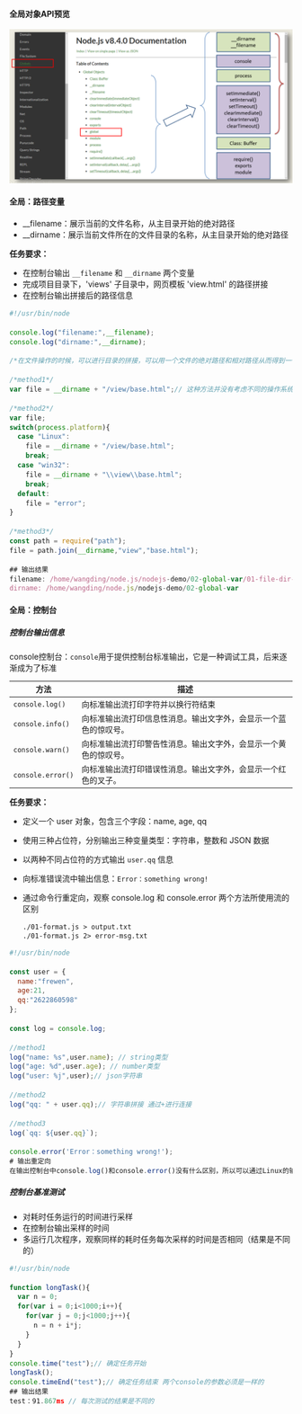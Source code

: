 #### 全局对象API预览

![](images/02.png)

#### 全局：路径变量

- __filename：展示当前的文件名称，从主目录开始的绝对路径
- __dirname：展示当前文件所在的文件目录的名称，从主目录开始的绝对路径


**任务要求：**

- 在控制台输出 `__filename` 和 `__dirname` 两个变量
- 完成项目目录下，'views' 子目录中，网页模板 'view.html' 的路径拼接
- 在控制台输出拼接后的路径信息

```javascript
#!/usr/bin/node

console.log("filename:",__filename);
console.log("dirname:",__dirname);

/*在文件操作的时候，可以进行目录的拼接，可以用一个文件的绝对路径和相对路径从而得到一个文件的绝对路径*/

/*method1*/
var file = __dirname + "/view/base.html";// 这种方法并没有考虑不同的操作系统

/*method2*/
var file;
switch(process.platform){
  case "Linux":
    file = __dirname + "/view/base.html";
    break;
  case "win32":
    file = __dirname + "\\view\\base.html";
    break;
  default:
    file = "error";
}

/*method3*/
const path = require("path");
file = path.join(__dirname,"view","base.html");

## 输出结果
filename: /home/wangding/node.js/nodejs-demo/02-global-var/01-file-dir-name.js
dirname: /home/wangding/node.js/nodejs-demo/02-global-var
```

#### 全局：控制台

##### 控制台输出信息

console控制台：`console`用于提供控制台标准输出，它是一种调试工具，后来逐渐成为了标准

| 方法                | 描述                               |
| ----------------- | -------------------------------- |
| `console.log()`   | 向标准输出流打印字符并以换行符结束                |
| `console.info()`  | 向标准输出流打印信息性消息。输出文字外，会显示一个蓝色的惊叹号。 |
| `console.warn()`  | 向标准输出流打印警告性消息。输出文字外，会显示一个黄色的惊叹号。 |
| `console.error()` | 向标准输出流打印错误性消息。输出文字外，会显示一个红色的叉子。  |

**任务要求：**

- 定义一个 user 对象，包含三个字段：name, age, qq

- 使用三种占位符，分别输出三种变量类型：字符串，整数和 JSON 数据

- 以两种不同占位符的方式输出 `user.qq` 信息

- 向标准错误流中输出信息：`Error：something wrong!`

- 通过命令行重定向，观察 console.log 和 console.error 两个方法所使用流的区别

  ```
  ./01-format.js > output.txt
  ./01-format.js 2> error-msg.txt
  ```

```javascript
#!/usr/bin/node

const user = {
  name:"frewen",
  age:21,
  qq:"2622860598"
};

const log = console.log;

//method1
log("name: %s",user.name); // string类型
log("age: %d",user.age); // number类型
log("user: %j",user);// json字符串

//method2
log("qq: " + user.qq);// 字符串拼接 通过+进行连接

//method3
log(`qq: ${user.qq}`);

console.error('Error：something wrong!');
# 输出重定向
在输出控制台中console.log()和console.error()没有什么区别，所以可以通过Linux的输出重定向
```

##### 控制台基准测试

- 对耗时任务运行的时间进行采样
- 在控制台输出采样的时间
- 多运行几次程序，观察同样的耗时任务每次采样的时间是否相同（结果是不同的）

```javascript
#!/usr/bin/node

function longTask(){
  var n = 0;
  for(var i = 0;i<1000;i++){
    for(var j = 0;j<1000;j++){
      n = n + i*j;
    }
  }
}
console.time("test");// 确定任务开始
longTask();
console.timeEnd("test");// 确定任务结束 两个console的参数必须是一样的
## 输出结果
test：91.867ms // 每次测试的结果是不同的
```
